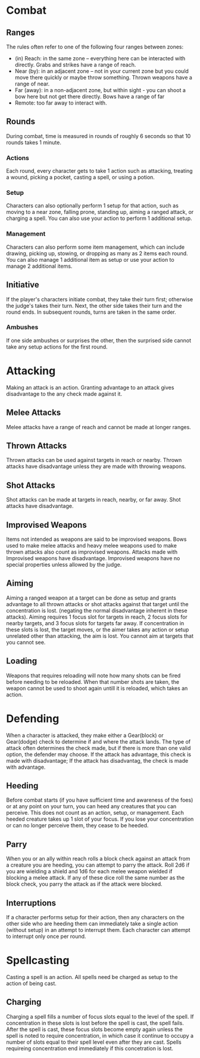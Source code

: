 # Combat

## Ranges
The rules often refer to one of the following four ranges between zones:
* (in) Reach: in the same zone – everything here can be interacted with directly. Grabs and strikes have a range of reach.
* Near (by): in an adjacent zone – not in your current zone but you could move there quickly or maybe throw something. Thrown weapons have a range of near.
* Far (away): in a non-adjacent zone, but within sight - you can shoot a bow here but not get there directly. Bows have a range of far
* Remote: too far away to interact with.

## Rounds
During combat, time is measured in rounds of roughly 6 seconds so that 10 rounds takes 1 minute.

### Actions
Each round, every character gets to take 1 action such as attacking, treating a wound, picking a pocket, casting a spell, or using a potion.

### Setup
Characters can also optionally perform 1 setup for that action, such as moving to a near zone, falling prone, standing up, aiming a ranged attack, or charging a spell. You can also use your action to perform 1 additional setup.

### Management
Characters can also perform some item management, which can include drawing, picking up, stowing, or dropping as many as 2 items each round. You can also manage 1 additional item as setup or use your action to manage 2 additional items.

## Initiative
If the player's characters initiate combat, they take their turn first; otherwise the judge's takes their turn. Next, the other side takes their turn and the round ends. In subsequent rounds, turns are taken in the same order.

### Ambushes
If one side ambushes or surprises the other, then the surprised side cannot take any setup actions for the first round.

# Attacking
Making an attack is an action.  Granting advantage to an attack gives disadvantage to the any check made against it.

## Melee Attacks
Melee attacks have a range of reach and cannot be made at longer ranges.

## Thrown Attacks
Thrown attacks can be used against targets in reach or nearby. Thrown attacks have disadvantage unless they are made with throwing weapons.

## Shot Attacks
Shot attacks can be made at targets in reach, nearby, or far away. Shot attacks have disadvantage.

## Improvised Weapons
Items not intended as weapons are said to be improvised weapons.  Bows used to make melee attacks and heavy melee weapons used to make thrown attacks also count as improvised weapons. Attacks made with Improvised weapons have disadvantage. Improvised weapons have no special properties unless allowed by the judge.

## Aiming
Aiming a ranged weapon at a target can be done as setup and grants advantage to all thrown attacks or shot attacks against that target until the concentration is lost. (negating the normal disadvantage inherent in these attacks). Aiming requires 1 focus slot for targets in reach, 2 focus slots for nearby targets, and 3 focus slots for targets far away. If concentration in these slots is lost, the target moves, or the aimer takes any action or setup unrelated other than attacking, the aim is lost. You cannot aim at targets that you cannot see.

## Loading
Weapons that requires reloading will note how many shots can be fired before needing to be reloaded. When that number shots are taken, the weapon cannot be used to shoot again untill it is reloaded, which takes an action.

# Defending
When a character is attacked, they make either a Gear(block) or Gear(dodge) check to determine if and where the attack lands. The type of attack often determines the check made, but if there is more than one valid option, the defender may choose. If the attack has advantage, this check is made with disadvantage; If the attack has disadvantag, the check is made with advantage.

## Heeding
Before combat starts (if you have sufficient time and awareness of the foes) or at any point on your turn, you can heed any creatures that you can perceive. This does not count as an action, setup, or management. Each heeded creature takes up 1 slot of your focus. If you lose your concentration or can no longer perceive them, they cease to be heeded.

## Parry
When you or an ally within reach rolls a block check against an attack from a creature you are heeding, you can attempt to parry the attack. Roll 2d6 if you are wielding a shield and 1d6 for each melee weapon wielded if blocking a melee attack. If any of these dice roll the same number as the block check, you parry the attack as if the attack were blocked.

## Interruptions
If a character performs setup for their action, then any characters on the other side who are heeding them can immediately take a single action (without setup) in an attempt to interrupt them. Each character can attempt to interrupt only once per round.

# Spellcasting
Casting a spell is an action. All spells need be charged as setup to the action of being cast.

## Charging 
Charging a spell fills a number of focus slots equal to the level of the spell. If concentration in these slots is lost before the spell is cast, the spell fails. After the spell is cast, these focus slots become empty again unless the spell is noted to require concentration, in which case it continue to occupy a number of slots equal to their spell level even after they are cast. Spells requireing concentration end immediately if this concetration is lost. 
